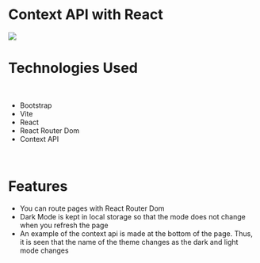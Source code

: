 # Context API with React
<img src="https://github.com/mesubasi/Context-Api-with-React/assets/88106043/039221f5-cf95-4fda-b406-0674d1995315" />
<h1>Technologies Used</h1>
<br>
<ul>
  <li>Bootstrap</li>
  <li>Vite</li>
  <li>React</li>
  <li>React Router Dom</li>
  <li>Context API</li>
</ul>
<br>
<h1>Features</h1>
<ul>
  <li>You can route pages with React Router Dom</li>
  <li>Dark Mode is kept in local storage so that the mode does not change when you refresh the page</li>
  <li>An example of the context api is made at the bottom of the page. Thus, it is seen that the name of the theme changes as the dark and light mode changes</li>
</ul>
